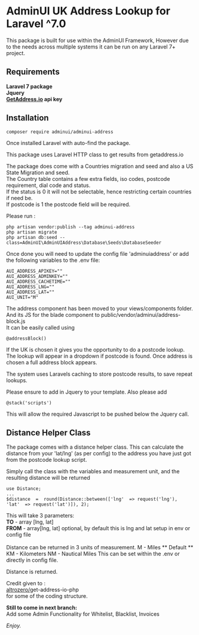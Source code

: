 # AdminUI UK Address Lookup for Laravel ^7.0


This package is built for use within the AdminUI Framework, However due to the needs across multiple systems
it can be run on any Laravel 7+ project.

## Requirements

**Laravel 7 package**<br>
**Jquery**<br>
**[GetAddress.io](https://getaddress.io) api key**<br>

## Installation

    composer require adminui/adminui-address

Once installed Laravel with auto-find the package.

This package uses Laravel HTTP class to get results from getaddress.io

The package does come with a Countries migration and seed and also a US State Migration and seed.<br>
The Country table contains a few extra fields, iso codes, postcode requirement, dial code and status.<br>
If the status is 0 it will not be selectable, hence restricting certain countries if need be.<br>
If postcode is 1 the postcode field will be required.

Please run :

    php artisan vendor:publish --tag adminui-address
    php artisan migrate
    php artisan db:seed --class=AdminUI\AdminUIAddress\Database\Seeds\DatabaseSeeder

Once done you will need to update the config file 'adminuiaddress' or add the following variables to the
.env file:

    AUI_ADDRESS_APIKEY=""
    AUI_ADDRESS_ADMINKEY=""
    AUI_ADDRESS_CACHETIME=""
    AUI_ADDRESS_LNG=""
    AUI_ADDRESS_LAT=""
    AUI_UNIT="M"

The address component has been moved to your views/components folder.<br>
And its JS for the blade component to public/vendor/adminui/address-block.js<br/>
It can be easily called using

    @addressBlock()

If the UK is chosen it gives you the opportunity to do a postcode lookup.
The lookup will appear in a dropdown if postcode is found.
Once address is chosen a full address block appears.

The system uses Laravels caching to store postcode results, to save repeat lookups.

Please ensure to add in Jquery to your template.
Also please add

    @stack('scripts')

This will allow the required Javascript to be pushed below the Jquery call.

## Distance Helper Class

The package comes with a distance helper class.
This can calculate the distance from your 'lat/lng' (as per config) to the address you have just got from
the postcode lookup script.

Simply call the class with the variables and measurement unit, and the resulting distance will be returned

    use Distance;
    ...
    $distance  =  round(Distance::between(['lng'  => request('lng'),  'lat'  => request('lat')]), 2);

This will take 3 parameters:<br>
**TO** - array [lng, lat]<br>
**FROM** - array[lng, lat] optional, by default this is lng and lat setup in env or config file<br>
<br>
Distance can be returned in 3 units of measurement.
M - Miles ** Default **
KM - Kilometers
NM - Nautical Miles
This can be set within the .env or directly in config file.

Distance is returned.

Credit given to : <br>
[altrozero/](https://packagist.org/packages/altrozero/)get-address-io-php<br>
for some of the coding structure.

**Still to come in next branch:**<br>
Add some Admin Functionality for Whitelist, Blacklist, Invoices

*Enjoy.*
